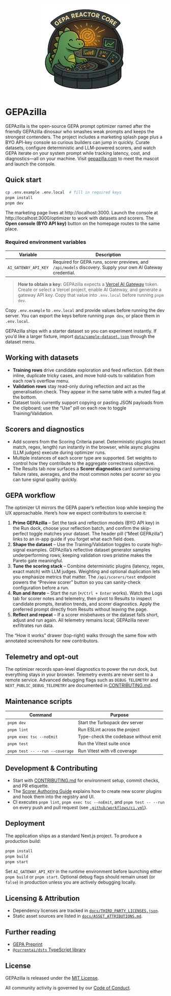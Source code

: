 <p align="center">
  <img src="./public/gepazilla-logo.png" alt="GEPAzilla logo" width="280" />
</p>

# GEPAzilla

GEPAzilla is the open-source GEPA prompt optimizer named after the friendly GEPAzilla dinosaur who smashes weak prompts and keeps the strongest contenders. The project includes a marketing splash page plus a BYO API-key console so curious builders can jump in quickly. Curate datasets, configure deterministic and LLM-powered scorers, and watch GEPA iterate on your system prompt while tracking latency, cost, and diagnostics—all on your machine. Visit [gepazilla.com](https://gepazilla.com) to meet the mascot and launch the console.

## Quick start

```bash
cp .env.example .env.local  # fill in required keys
pnpm install
pnpm dev
```

The marketing page lives at http://localhost:3000. Launch the console at http://localhost:3000/optimizer to work with datasets and scorers. The **Open console (BYO API key)** button on the homepage routes to the same place.

### Required environment variables

| Variable              | Description                                                                 |
| --------------------- | --------------------------------------------------------------------------- |
| `AI_GATEWAY_API_KEY`  | Required for GEPA runs, scorer previews, and `/api/models` discovery. Supply your own AI Gateway credential. |

> **How to obtain a key:** GEPAzilla expects a [Vercel AI Gateway](https://vercel.com/ai-gateway/models) token. Create or select a Vercel project, enable AI Gateway, and generate a gateway API key. Copy that value into `.env.local` before running `pnpm dev`.

Copy `.env.example` to `.env.local` and provide values before running the dev server. You can export the keys before running `pnpm dev`, or place them in `.env.local`.

GEPAzilla ships with a starter dataset so you can experiment instantly. If you’d like a larger fixture, import [`data/sample-dataset.json`](./data/sample-dataset.json) through the dataset menu.

## Working with datasets

- **Training rows** drive candidate exploration and feed reflection. Edit them inline, duplicate tricky cases, and move hold-outs to validation from each row’s overflow menu.
- **Validation rows** stay read-only during reflection and act as the generalisation check. They appear in the same table with a muted flag at the bottom.
- Dataset tools currently support copying or pasting JSON payloads from the clipboard; use the “Use” pill on each row to toggle Training/Validation.

## Scorers and diagnostics

- Add scorers from the Scoring Criteria panel. Deterministic plugins (exact match, regex, length) run instantly in the browser, while async plugins (LLM judges) execute during optimizer runs.
- Multiple instances of each scorer type are supported. Set weights to control how they contribute to the aggregate correctness objective.
- The Results tab now surfaces a **Scorer diagnostics** card summarising failure rates, averages, and the most common notes per scorer so you can tune signal quality quickly.

## GEPA workflow

The optimizer UI mirrors the GEPA paper’s reflection loop while keeping the UX approachable. Here’s how we expect contributors to exercise it:

1. **Prime GEPAzilla** – Set the task and reflection models (BYO API key) in the Run dock, choose your reflection batch, and confirm the skip-perfect toggle matches your dataset. The header pill (“Meet GEPAzilla”) links to an in-app guide if you forget what each field does.
2. **Shape the dataset** – Use the Training/Validation toggles to curate high-signal examples. GEPAzilla’s reflective dataset generator samples underperforming rows; keeping validation rows pristine makes the Pareto gate meaningful.
3. **Tune the scoring stack** – Combine deterministic plugins (latency, regex, exact match) with LLM judges. Weighting and optional duplication lets you emphasize metrics that matter. The `/api/scorers/test` endpoint powers the “Preview scorer” button so you can sanity-check configuration before a run.
4. **Run and iterate** – Start the run (`⌘/Ctrl + Enter` works). Watch the Logs tab for scorer notes and telemetry, then pivot to Results to inspect candidate prompts, iteration trends, and scorer diagnostics. Apply the preferred prompt directly from Results without leaving the page.
5. **Reflect and repeat** – If a scorer misbehaves or the dataset falls short, adjust and run again. All telemetry remains local; GEPAzilla never exfiltrates run data.

The “How it works” drawer (top-right) walks through the same flow with annotated screenshots for new contributors.

## Telemetry and opt-out

The optimizer records span-level diagnostics to power the run dock, but everything stays in your browser. Telemetry events are never sent to a remote service. Advanced debugging flags such as `DEBUG_TELEMETRY` and `NEXT_PUBLIC_DEBUG_TELEMETRY` are documented in [CONTRIBUTING.md](./CONTRIBUTING.md).

## Maintenance scripts

| Command                     | Purpose                              |
| --------------------------- | ------------------------------------ |
| `pnpm dev`                  | Start the Turbopack dev server       |
| `pnpm lint`                 | Run ESLint across the project        |
| `pnpm exec tsc --noEmit`    | Type-check the codebase without emit |
| `pnpm test`                 | Run the Vitest suite once            |
| `pnpm test -- --run --coverage` | Run Vitest with v8 coverage      |

## Development & Contributing

- Start with [CONTRIBUTING.md](./CONTRIBUTING.md) for environment setup, commit checks, and PR etiquette.
- The [Scorer Authoring Guide](./docs/SCORER_GUIDE.md) explains how to create new scorer plugins and hook them into the registry and UI.
- CI executes `pnpm lint`, `pnpm exec tsc --noEmit`, and `pnpm test -- --run` on every push and pull request (see [`.github/workflows/ci.yml`](./.github/workflows/ci.yml)).

## Deployment

The application ships as a standard Next.js project. To produce a production build:

```bash
pnpm install
pnpm build
pnpm start
```

Set `AI_GATEWAY_API_KEY` in the runtime environment before launching either `pnpm build` or `pnpm start`. Optional debug flags should remain unset (or `false`) in production unless you are actively debugging locally.

## Licensing & Attribution

- Dependency licenses are tracked in [`docs/THIRD_PARTY_LICENSES.json`](./docs/THIRD_PARTY_LICENSES.json).
- Static asset sources are listed in [`docs/ASSET_ATTRIBUTIONS.md`](./docs/ASSET_ATTRIBUTIONS.md).

## Further reading

- [GEPA Preprint](https://arxiv.org/abs/2507.19457)
- [`@currentai/dsts` TypeScript library](https://github.com/current-ai-llc/dsts)

## License

GEPAzilla is released under the [MIT License](./LICENSE).

All community activity is governed by our [Code of Conduct](./CODE_OF_CONDUCT.md).

